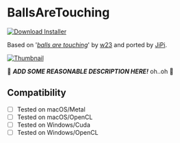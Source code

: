 # BallsAreTouching
[![Download Installer](https://img.shields.io/static/v1?label=Download&message=BallsAreTouching-Installer.lua&color=blue)](BallsAreTouching-Installer.lua "Installer")

Based on '_[balls are touching](https://www.shadertoy.com/view/MdlGWn)_' by [w23](https://www.shadertoy.com/user/w23) and ported by [JiPi](../../Site/Profiles/JiPi.md).

[![Thumbnail](BallsAreTouching_320x180.png)](https://www.shadertoy.com/view/MdlGWn "View on Shadertoy.com")

:construction: ***ADD SOME REASONABLE DESCRIPTION HERE!*** oh..oh :construction:

## Compatibility
- [ ] Tested on macOS/Metal
- [ ] Tested on macOS/OpenCL
- [ ] Tested on Windows/Cuda
- [ ] Tested on Windows/OpenCL
